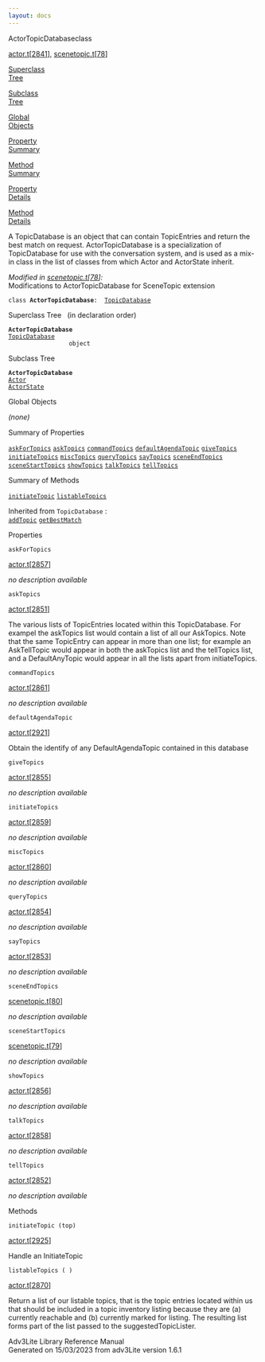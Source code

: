 ```yaml
---
layout: docs
---
```

<span class="title">ActorTopicDatabase</span><span class="type">class</span>

[actor.t](../file/actor.t.html)\[[2841](../source/actor.t.html#2841)\],
[scenetopic.t](../file/scenetopic.t.html)\[[78](../source/scenetopic.t.html#78)\]

[Superclass  
Tree](#_SuperClassTree_)

[Subclass  
Tree](#_SubClassTree_)

[Global  
Objects](#_ObjectSummary_)

[Property  
Summary](#_PropSummary_)

[Method  
Summary](#_MethodSummary_)

[Property  
Details](#_Properties_)

[Method  
Details](#_Methods_)



A TopicDatabase is an object that can contain TopicEntries and return
the best match on request. ActorTopicDatabase is a specialization of
TopicDatabase for use with the conversation system, and is used as a
mix-in class in the list of classes from which Actor and ActorState
inherit.

*Modified in
[scenetopic.t](../file/scenetopic.t.html)\[[78](../source/scenetopic.t.html#78)\]:*  
Modifications to ActorTopicDatabase for SceneTopic extension

`class `**`ActorTopicDatabase`**` :   `[`TopicDatabase`](../object/TopicDatabase.html)



<span id="_SuperClassTree_"></span>



<span class="hdln">Superclass Tree</span>   (in declaration order)



**`ActorTopicDatabase`**  
[`TopicDatabase`](../object/TopicDatabase.html)  
`                 object`  
<span id="_SubClassTree_"></span>



<span class="hdln">Subclass Tree</span>  



**`ActorTopicDatabase`**  
[`Actor`](../object/Actor.html)  
[`ActorState`](../object/ActorState.html)  
<span id="_ObjectSummary_"></span>



<span class="hdln">Global Objects</span>  



*(none)* <span id="_PropSummary_"></span>



<span class="hdln">Summary of Properties</span>  



[`askForTopics`](#askForTopics) [`askTopics`](#askTopics) [`commandTopics`](#commandTopics) [`defaultAgendaTopic`](#defaultAgendaTopic) [`giveTopics`](#giveTopics) [`initiateTopics`](#initiateTopics) [`miscTopics`](#miscTopics) [`queryTopics`](#queryTopics) [`sayTopics`](#sayTopics) [`sceneEndTopics`](#sceneEndTopics) [`sceneStartTopics`](#sceneStartTopics) [`showTopics`](#showTopics) [`talkTopics`](#talkTopics) [`tellTopics`](#tellTopics)



<span id="_MethodSummary_"></span>



<span class="hdln">Summary of Methods</span>  



[`initiateTopic`](#initiateTopic) [`listableTopics`](#listableTopics)

Inherited from `TopicDatabase` :  
[`addTopic`](../object/TopicDatabase.html#addTopic) [`getBestMatch`](../object/TopicDatabase.html#getBestMatch)

<span id="_Properties_"></span>



<span class="hdln">Properties</span>  



<span id="askForTopics"></span>

`askForTopics`

[actor.t](../file/actor.t.html)\[[2857](../source/actor.t.html#2857)\]



*no description available*



<span id="askTopics"></span>

`askTopics`

[actor.t](../file/actor.t.html)\[[2851](../source/actor.t.html#2851)\]



The various lists of TopicEntries located within this TopicDatabase. For
exampel the askTopics list would contain a list of all our AskTopics.
Note that the same TopicEntry can appear in more than one list; for
example an AskTellTopic would appear in both the askTopics list and the
tellTopics list, and a DefaultAnyTopic would appear in all the lists
apart from initiateTopics.



<span id="commandTopics"></span>

`commandTopics`

[actor.t](../file/actor.t.html)\[[2861](../source/actor.t.html#2861)\]



*no description available*



<span id="defaultAgendaTopic"></span>

`defaultAgendaTopic`

[actor.t](../file/actor.t.html)\[[2921](../source/actor.t.html#2921)\]



Obtain the identify of any DefaultAgendaTopic contained in this database



<span id="giveTopics"></span>

`giveTopics`

[actor.t](../file/actor.t.html)\[[2855](../source/actor.t.html#2855)\]



*no description available*



<span id="initiateTopics"></span>

`initiateTopics`

[actor.t](../file/actor.t.html)\[[2859](../source/actor.t.html#2859)\]



*no description available*



<span id="miscTopics"></span>

`miscTopics`

[actor.t](../file/actor.t.html)\[[2860](../source/actor.t.html#2860)\]



*no description available*



<span id="queryTopics"></span>

`queryTopics`

[actor.t](../file/actor.t.html)\[[2854](../source/actor.t.html#2854)\]



*no description available*



<span id="sayTopics"></span>

`sayTopics`

[actor.t](../file/actor.t.html)\[[2853](../source/actor.t.html#2853)\]



*no description available*



<span id="sceneEndTopics"></span>

`sceneEndTopics`

[scenetopic.t](../file/scenetopic.t.html)\[[80](../source/scenetopic.t.html#80)\]



*no description available*



<span id="sceneStartTopics"></span>

`sceneStartTopics`

[scenetopic.t](../file/scenetopic.t.html)\[[79](../source/scenetopic.t.html#79)\]



*no description available*



<span id="showTopics"></span>

`showTopics`

[actor.t](../file/actor.t.html)\[[2856](../source/actor.t.html#2856)\]



*no description available*



<span id="talkTopics"></span>

`talkTopics`

[actor.t](../file/actor.t.html)\[[2858](../source/actor.t.html#2858)\]



*no description available*



<span id="tellTopics"></span>

`tellTopics`

[actor.t](../file/actor.t.html)\[[2852](../source/actor.t.html#2852)\]



*no description available*



<span id="_Methods_"></span>



<span class="hdln">Methods</span>  



<span id="initiateTopic"></span>

`initiateTopic (top)`

[actor.t](../file/actor.t.html)\[[2925](../source/actor.t.html#2925)\]



Handle an InitiateTopic



<span id="listableTopics"></span>

`listableTopics ( )`

[actor.t](../file/actor.t.html)\[[2870](../source/actor.t.html#2870)\]



Return a list of our listable topics, that is the topic entries located
within us that should be included in a topic inventory listing because
they are (a) currently reachable and (b) currently marked for listing.
The resulting list forms part of the list passed to the
suggestedTopicLister.





Adv3Lite Library Reference Manual  
Generated on 15/03/2023 from adv3Lite version 1.6.1


